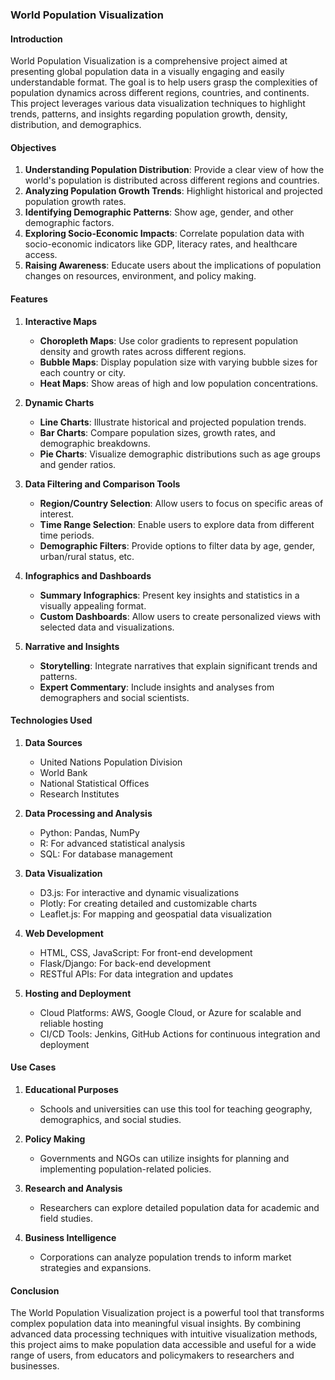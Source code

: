 ### World Population Visualization

#### Introduction
World Population Visualization is a comprehensive project aimed at presenting global population data in a visually engaging and easily understandable format. The goal is to help users grasp the complexities of population dynamics across different regions, countries, and continents. This project leverages various data visualization techniques to highlight trends, patterns, and insights regarding population growth, density, distribution, and demographics.

#### Objectives
1. **Understanding Population Distribution**: Provide a clear view of how the world's population is distributed across different regions and countries.
2. **Analyzing Population Growth Trends**: Highlight historical and projected population growth rates.
3. **Identifying Demographic Patterns**: Show age, gender, and other demographic factors.
4. **Exploring Socio-Economic Impacts**: Correlate population data with socio-economic indicators like GDP, literacy rates, and healthcare access.
5. **Raising Awareness**: Educate users about the implications of population changes on resources, environment, and policy making.

#### Features

1. **Interactive Maps**
   - **Choropleth Maps**: Use color gradients to represent population density and growth rates across different regions.
   - **Bubble Maps**: Display population size with varying bubble sizes for each country or city.
   - **Heat Maps**: Show areas of high and low population concentrations.

2. **Dynamic Charts**
   - **Line Charts**: Illustrate historical and projected population trends.
   - **Bar Charts**: Compare population sizes, growth rates, and demographic breakdowns.
   - **Pie Charts**: Visualize demographic distributions such as age groups and gender ratios.

3. **Data Filtering and Comparison Tools**
   - **Region/Country Selection**: Allow users to focus on specific areas of interest.
   - **Time Range Selection**: Enable users to explore data from different time periods.
   - **Demographic Filters**: Provide options to filter data by age, gender, urban/rural status, etc.

4. **Infographics and Dashboards**
   - **Summary Infographics**: Present key insights and statistics in a visually appealing format.
   - **Custom Dashboards**: Allow users to create personalized views with selected data and visualizations.

5. **Narrative and Insights**
   - **Storytelling**: Integrate narratives that explain significant trends and patterns.
   - **Expert Commentary**: Include insights and analyses from demographers and social scientists.

#### Technologies Used
1. **Data Sources**
   - United Nations Population Division
   - World Bank
   - National Statistical Offices
   - Research Institutes

2. **Data Processing and Analysis**
   - Python: Pandas, NumPy
   - R: For advanced statistical analysis
   - SQL: For database management

3. **Data Visualization**
   - D3.js: For interactive and dynamic visualizations
   - Plotly: For creating detailed and customizable charts
   - Leaflet.js: For mapping and geospatial data visualization

4. **Web Development**
   - HTML, CSS, JavaScript: For front-end development
   - Flask/Django: For back-end development
   - RESTful APIs: For data integration and updates

5. **Hosting and Deployment**
   - Cloud Platforms: AWS, Google Cloud, or Azure for scalable and reliable hosting
   - CI/CD Tools: Jenkins, GitHub Actions for continuous integration and deployment

#### Use Cases
1. **Educational Purposes**
   - Schools and universities can use this tool for teaching geography, demographics, and social studies.

2. **Policy Making**
   - Governments and NGOs can utilize insights for planning and implementing population-related policies.

3. **Research and Analysis**
   - Researchers can explore detailed population data for academic and field studies.

4. **Business Intelligence**
   - Corporations can analyze population trends to inform market strategies and expansions.

#### Conclusion
The World Population Visualization project is a powerful tool that transforms complex population data into meaningful visual insights. By combining advanced data processing techniques with intuitive visualization methods, this project aims to make population data accessible and useful for a wide range of users, from educators and policymakers to researchers and businesses.
